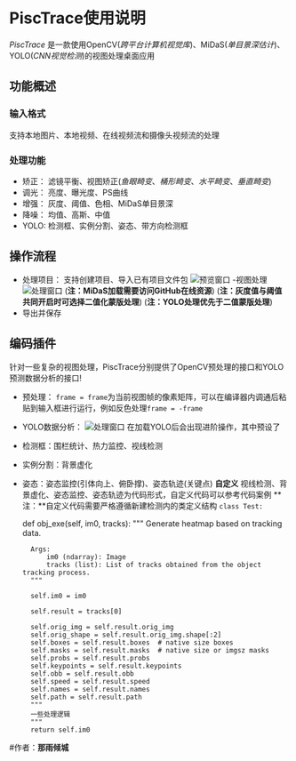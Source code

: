 # PiscTrace使用说明
_PiscTrace_ 是一款使用OpenCV(_跨平台计算机视觉库_)、MiDaS(_单目景深估计_)、YOLO(_CNN视觉检测_)的视图处理桌面应用
## 功能概述
### 输入格式
支持本地图片、本地视频、在线视频流和摄像头视频流的处理
### 处理功能
- 矫正：
滤镜平衡、视图矫正(_鱼眼畸变_、_桶形畸变_、_水平畸变_、_垂直畸变_)
- 调光：
亮度、曝光度、PS曲线
- 增强：
灰度、阈值、色相、MiDaS单目景深
- 降噪：
均值、高斯、中值
- YOLO:
检测框、实例分割、姿态、带方向检测框
## 操作流程
- 处理项目：
支持创建项目、导入已有项目文件包
![预览窗口](https://github.com/user-attachments/assets/910a2782-0d70-4d6b-bcab-f638311257fe)
-视图处理
![处理窗口](https://github.com/user-attachments/assets/2c377160-47c3-4bea-a6d1-4df424c4c3dc)
(**注：MiDaS加载需要访问GitHub在线资源**)
(**注：灰度值与阈值共同开启时可选择二值化蒙版处理**)
(**注：YOLO处理优先于二值蒙版处理**)
- 导出并保存
## 编码插件
针对一些复杂的视图处理，PiscTrace分别提供了OpenCV预处理的接口和YOLO预测数据分析的接口!
- 预处理：
`frame = frame`为当前视图帧的像素矩阵，可以在编译器内调通后粘贴到输入框进行运行，例如反色处理`frame = -frame`
- YOLO数据分析：
![处理窗口](https://github.com/user-attachments/assets/a78e65c0-bc87-4bf5-a078-226d03fb97ee)
在加载YOLO后会出现进阶操作，其中预设了
- 检测框：围栏统计、热力监控、视线检测
- 实例分割：背景虚化
- 姿态：姿态监控(引体向上、俯卧撑)、姿态轨迹(关键点)
**自定义**
视线检测、背景虚化、姿态监控、姿态轨迹为代码形式，自定义代码可以参考代码案例
**注：**自定义代码需要严格遵循新建检测内的类定义结构
`class Test:`

    def obj_exe(self, im0, tracks):
        """
        Generate heatmap based on tracking data.

        Args:
            im0 (ndarray): Image
            tracks (list): List of tracks obtained from the object tracking process.
        """

        self.im0 = im0

        self.result = tracks[0]

        self.orig_img = self.result.orig_img
        self.orig_shape = self.result.orig_img.shape[:2]
        self.boxes = self.result.boxes  # native size boxes
        self.masks = self.result.masks  # native size or imgsz masks
        self.probs = self.result.probs
        self.keypoints = self.result.keypoints
        self.obb = self.result.obb
        self.speed = self.result.speed
        self.names = self.result.names
        self.path = self.result.path
        """
        一些处理逻辑
        """
        return self.im0

#作者：**那雨倾城**
        

